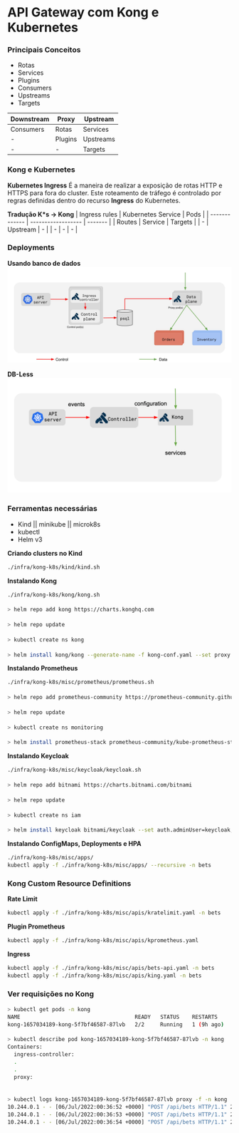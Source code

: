 # API Gateway com Kong e Kubernetes

### Principais Conceitos

- Rotas
- Services
- Plugins
- Consumers
- Upstreams
- Targets

| Downstream | Proxy   | Upstream  |
| ---------- | ------- | --------- |
| Consumers  | Rotas   | Services  |
| -          | Plugins | Upstreams |
| -          | -       | Targets   |

### Kong e Kubernetes

**Kubernetes Ingress**
É a maneira de realizar a exposição de rotas HTTP e HTTPS para fora do cluster.
Este roteamento de tráfego é controlado por regras definidas dentro do recurso **Ingress** do Kubernetes.

**Tradução K*s -> Kong**
| Ingress rules | Kubernetes Service | Pods    |
| ------------- | ------------------ | ------- |
| Routes        | Service            | Targets |
| -             | Upstream           | -       |
| -             | -                  | -       |

### Deployments

**Usando banco de dados**
![](./.github/control-and-data-plane-kong.png)

**DB-Less**
![](./.github/controller-and-data-plane-db-less.png)

### Ferramentas necessárias
- Kind || minikube || microk8s
- kubectl
- Helm v3


**Criando clusters no Kind**
```bash
./infra/kong-k8s/kind/kind.sh
```

**Instalando Kong**
```bash
./infra/kong-k8s/kong/kong.sh

> helm repo add kong https://charts.konghq.com

> helm repo update

> kubectl create ns kong

> helm install kong/kong --generate-name -f kong-conf.yaml --set proxy.type=NodePort,proxy.http.nodePort=30000,proxy.tls.nodePort=30003 --set ingressController.installCRDs=false --set serviceMonitor.enabled=true --set serviceMonitor.labels.release=promstack --namespace kong
```

**Instalando Prometheus**
```bash
./infra/kong-k8s/misc/prometheus/prometheus.sh

> helm repo add prometheus-community https://prometheus-community.github.io/helm-charts

> helm repo update

> kubectl create ns monitoring

> helm install prometheus-stack prometheus-community/kube-prometheus-stack -f prometheus.yaml --namespace monitoring
```

**Instalando Keycloak**
```bash
./infra/kong-k8s/misc/keycloak/keycloak.sh

> helm repo add bitnami https://charts.bitnami.com/bitnami

> helm repo update

> kubectl create ns iam

> helm install keycloak bitnami/keycloak --set auth.adminUser=keycloak,auth.adminPassword=keycloak --namespace iam
```

**Instalando ConfigMaps, Deployments e HPA**
```bash
./infra/kong-k8s/misc/apps/
kubectl apply -f ./infra/kong-k8s/misc/apps/ --recursive -n bets
```

### Kong Custom Resource Definitions

**Rate Limit**
```bash
kubectl apply -f ./infra/kong-k8s/misc/apis/kratelimit.yaml -n bets
```

**Plugin Prometheus**
```bash
kubectl apply -f ./infra/kong-k8s/misc/apis/kprometheus.yaml
```

**Ingress**
```bash
kubectl apply -f ./infra/kong-k8s/misc/apis/bets-api.yaml -n bets
kubectl apply -f ./infra/kong-k8s/misc/apis/king.yaml -n bets
```

### Ver requisições no Kong
```bash
> kubectl get pods -n kong
NAME                                    READY   STATUS    RESTARTS     AGE
kong-1657034189-kong-5f7bf46587-87lvb   2/2     Running   1 (9h ago)   9h

> kubectl describe pod kong-1657034189-kong-5f7bf46587-87lvb -n kong
Containers:
  ingress-controller:
  .
  .
  proxy:


> kubectl logs kong-1657034189-kong-5f7bf46587-87lvb proxy -f -n kong
10.244.0.1 - - [06/Jul/2022:00:36:52 +0000] "POST /api/bets HTTP/1.1" 201 134 "-" "PostmanRuntime/7.29.0"
10.244.0.1 - - [06/Jul/2022:00:36:53 +0000] "POST /api/bets HTTP/1.1" 201 134 "-" "PostmanRuntime/7.29.0"
10.244.0.1 - - [06/Jul/2022:00:36:54 +0000] "POST /api/bets HTTP/1.1" 201 134 "-" "PostmanRuntime/7.29.0"

```